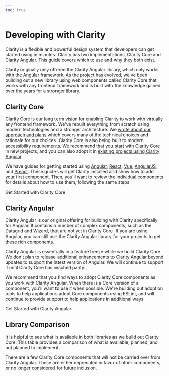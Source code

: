 ```yaml
---
toc: true
---
```


# Developing with Clarity

Clarity is a flexible and powerful design system that developers can get started using in minutes. Clarity has two implementations, Clarity Core and Clarity Angular. This guide covers which to use and why they both exist.

Clarity originally only offered the Clarity Angular library, which only works with the Angular framework. As the project has evolved, we've been building out a new library using web components called Clarity Core that works with any frontend framework and is built with the knowledge gained over the years for a stronger library.

## Clarity Core

Clarity Core is our [long term vision](https://medium.com/claritydesignsystem/claritys-future-user-focused-framework-independent-accessible-enterprise-ready-and-open-61a3f62eac93) for enabling Clarity to work with virtually any frontend framework. We've rebuilt everything from scratch using modern technologies and a stronger architecture. We [wrote about our approach and plans](https://medium.com/claritydesignsystem/clarity-core-72f6d3a029bc) which covers many of the technical choices and rationale for our choices. Clarity Core is also being built to modern accessibility requirements. We recommend that you start with Clarity Core in new projects, and you can also adopt it in [existing projects using Clarity Angular](https://medium.com/claritydesignsystem/level-up-your-application-by-adopting-clarity-core-8a5f3f863139).

We have guides for getting started using [Angular](../../core-components/get-started/#angular), [React](../../core-components/get-started/#react), [Vue](../../core-components/get-started/#vue), [AngularJS](../../core-components/get-started/#angularjs-1-8-0), and [Preact](../../core-components/get-started/#preact). These guides will get Clarity installed and show how to add your first component. Then, you'll want to review the individual components for details about how to use them, following the same steps.

<p><router-link to="../../core-components/get-started">
  <cds-button>Get Started with Clarity Core</cds-button>
</router-link></p>

## Clarity Angular

Clarity Angular is our original offering for building with Clarity specifically for Angular. It contains a number of complex components, such as the Datagrid and Wizard, that are not yet in Clarity Core. If you are using Angular, you can still use the Clarity Angular library for your projects to get these rich components.

Clarity Angular is essentially in a feature freeze while we build Clarity Core. We don't plan to release additional enhancements to Clarity Angular beyond updates to support the latest version of Angular. We will continue to support it until Clarity Core has reached parity.

We recommend that you find ways to adopt Clarity Core components as you work with Clarity Angular. When there is a Core version of a component, you'll want to use it when possible. We're building out adoption tools to help applications adopt Core components using ESLint, and will continue to provide support to help applications in additional ways.

<p><router-link to="../../angular-components/get-started">
  <cds-button>Get Started with Clarity Angular</cds-button>
</router-link></p>

## Library Comparison

It is helpful to see what is available in both libraries as we build out Clarity Core. This table provides a comparison of what is available, planned, and not planned to implement.

There are a few Clarity Core components that will not be carried over from Clarity Angular. These are either deprecated in favor of other components, or no longer considered for future inclusion.

<ComponentsComparison />
